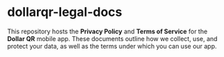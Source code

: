 # dollarqr-legal-docs
This repository hosts the **Privacy Policy** and **Terms of Service** for the **Dollar QR** mobile app. These documents outline how we collect, use, and protect your data, as well as the terms under which you can use our app.
